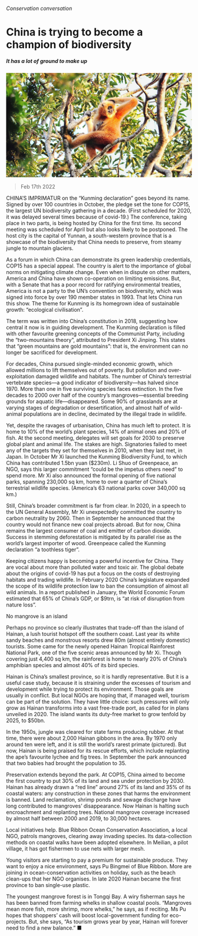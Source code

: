 ###### Conservation conversation

# China is trying to become a champion of biodiversity 

##### It has a lot of ground to make up 

![image](images/20220219_CNP001_0.jpg) 

> Feb 17th 2022 

CHINA’S IMPRIMATUR on the “Kunming declaration” goes beyond its name. Signed by over 100 countries in October, the pledge set the tone for COP15, the largest UN biodiversity gathering in a decade. (First scheduled for 2020, it was delayed several times because of covid-19.) The conference, taking place in two parts, is being hosted by China for the first time. Its second meeting was scheduled for April but also looks likely to be postponed. The host city is the capital of Yunnan, a south-western province that is a showcase of the biodiversity that China needs to preserve, from steamy jungle to mountain glaciers.

As a forum in which China can demonstrate its green leadership credentials, COP15 has a special appeal. The country is alert to the importance of global norms on mitigating climate change. Even when in dispute on other matters, America and China have shown co-operation on limiting emissions. But, with a Senate that has a poor record for ratifying environmental treaties, America is not a party to the UN’s convention on biodiversity, which was signed into force by over 190 member states in 1993. That lets China run this show. The theme for Kunming is its homegrown idea of sustainable growth: “ecological civilisation”.


The term was written into China’s constitution in 2018, suggesting how central it now is in guiding development. The Kunming declaration is filled with other favourite greening concepts of the Communist Party, including the “two-mountains theory”, attributed to President Xi Jinping. This states that “green mountains are gold mountains”: that is, the environment can no longer be sacrificed for development.

For decades, China pursued single-minded economic growth, which allowed millions to lift themselves out of poverty. But pollution and over-exploitation damaged wildlife and habitats. The number of China’s terrestrial vertebrate species—a good indicator of biodiversity—has halved since 1970. More than one in five surviving species faces extinction. In the five decades to 2000 over half of the country’s mangroves—essential breeding grounds for aquatic life—disappeared. Some 90% of grasslands are at varying stages of degradation or desertification, and almost half of wild-animal populations are in decline, decimated by the illegal trade in wildlife.

Yet, despite the ravages of urbanisation, China has much left to protect. It is home to 10% of the world’s plant species, 14% of animal ones and 20% of fish. At the second meeting, delegates will set goals for 2030 to preserve global plant and animal life. The stakes are high. Signatories failed to meet any of the targets they set for themselves in 2010, when they last met, in Japan. In October Mr Xi launched the Kunming Biodiversity Fund, to which China has contributed 1.5bn yuan ($230m). Li Shuo of Greenpeace, an NGO, says this larger commitment “could be the impetus others need” to spend more. Mr Xi also announced the formal opening of five national parks, spanning 230,000 sq km, home to over a quarter of China’s terrestrial wildlife species. (America’s 63 national parks cover 340,000 sq km.)

Still, China’s broader commitment is far from clear. In 2020, in a speech to the UN General Assembly, Mr Xi unexpectedly committed the country to carbon neutrality by 2060. Then in September he announced that the country would not finance new coal projects abroad. But for now, China remains the largest consumer of coal and emitter of carbon dioxide. Success in stemming deforestation is mitigated by its parallel rise as the world’s largest importer of wood. Greenpeace called the Kunming declaration “a toothless tiger”.

Keeping citizens happy is becoming a powerful incentive for China. They are vocal about more than polluted water and toxic air. The global debate about the origins of covid-19 has put a focus on the costs of destroying habitats and trading wildlife. In February 2020 China’s legislature expanded the scope of its wildlife protection law to ban the consumption of almost all wild animals. In a report published in January, the World Economic Forum estimated that 65% of China’s GDP, or $9trn, is “at risk of disruption from nature loss”.

No mangrove is an island

Perhaps no province so clearly illustrates that trade-off than the island of Hainan, a lush tourist hotspot off the southern coast. Last year its white sandy beaches and monstrous resorts drew 80m (almost entirely domestic) tourists. Some came for the newly opened Hainan Tropical Rainforest National Park, one of the five scenic areas announced by Mr Xi. Though covering just 4,400 sq km, the rainforest is home to nearly 20% of China’s amphibian species and almost 40% of its bird species.

Hainan is China’s smallest province, so it is hardly representative. But it is a useful case study, because it is straining under the excesses of tourism and development while trying to protect its environment. Those goals are usually in conflict. But local NGOs are hoping that, if managed well, tourism can be part of the solution. They have little choice: such pressures will only grow as Hainan transforms into a vast free-trade port, as called for in plans unveiled in 2020. The island wants its duty-free market to grow tenfold by 2025, to $50bn.

In the 1950s, jungle was cleared for state farms producing rubber. At that time, there were about 2,000 Hainan gibbons in the area. By 1970 only around ten were left, and it is still the world’s rarest primate (pictured). But now, Hainan is being praised for its rescue efforts, which include replanting the ape’s favourite lychee and fig trees. In September the park announced that two babies had brought the population to 35.

Preservation extends beyond the park. At COP15, China aimed to become the first country to put 30% of its land and sea under protection by 2030. Hainan has already drawn a “red line” around 27% of its land and 35% of its coastal waters: any construction in these zones that harms the environment is banned. Land reclamation, shrimp ponds and sewage discharge have long contributed to mangroves’ disappearance. Now Hainan is halting such encroachment and replanting trees. National mangrove coverage increased by almost half between 2000 and 2019, to 30,000 hectares.

Local initiatives help. Blue Ribbon Ocean Conservation Association, a local NGO, patrols mangroves, clearing away invading species. Its data-collection methods on coastal walks have been adopted elsewhere. In Meilian, a pilot village, it has got fishermen to use nets with larger mesh.

Young visitors are starting to pay a premium for sustainable produce. They want to enjoy a nice environment, says Pu Bingmei of Blue Ribbon. More are joining in ocean-conservation activities on holiday, such as the beach clean-ups that her NGO organises. In late 2020 Hainan became the first province to ban single-use plastic.

The youngest mangrove forest is in Tongqi Bay. A wiry fisherman says he has been banned from farming whelks in shallow coastal pools. “Mangroves mean more fish, more shrimp, more whelks,” he says, as if reciting. Ms Pu hopes that shoppers’ cash will boost local-government funding for eco-projects. But, she says, “As tourism grows year by year, Hainan will forever need to find a new balance.” ■

